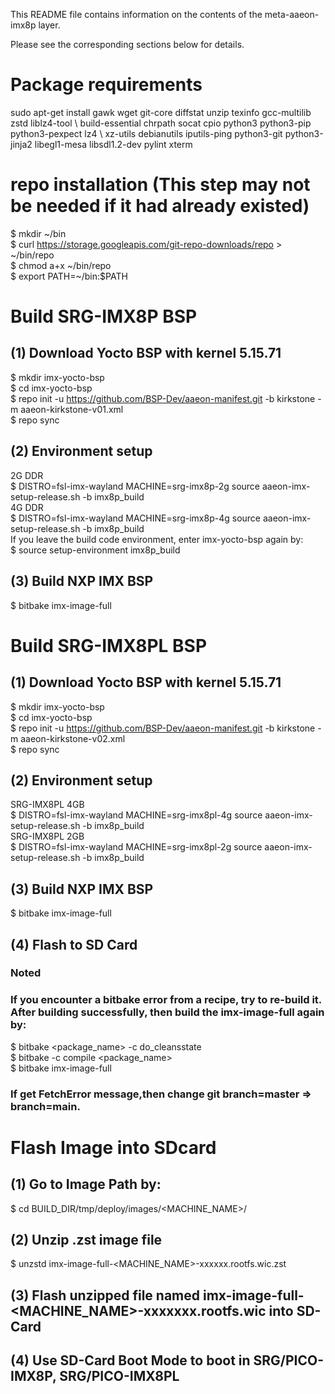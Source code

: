 This README file contains information on the contents of the meta-aaeon-imx8p layer.

Please see the corresponding sections below for details.
# Package requirements
sudo apt-get install gawk wget git-core diffstat unzip texinfo gcc-multilib zstd liblz4-tool \ 
build-essential chrpath socat cpio python3 python3-pip python3-pexpect lz4 \ 
xz-utils debianutils iputils-ping python3-git python3-jinja2 libegl1-mesa libsdl1.2-dev pylint xterm

# repo installation (This step may not be needed if it had already existed)
$ mkdir ~/bin  
$ curl https://storage.googleapis.com/git-repo-downloads/repo > ~/bin/repo  
$ chmod a+x \~/bin/repo  
$ export PATH=\~/bin:$PATH  

# Build SRG-IMX8P BSP
## (1)	Download Yocto BSP with kernel 5.15.71
   $ mkdir imx-yocto-bsp <br />
   $ cd imx-yocto-bsp <br />
   $ repo init -u https://github.com/BSP-Dev/aaeon-manifest.git -b kirkstone -m aaeon-kirkstone-v01.xml <br />
   $ repo sync
## (2)	Environment setup
   2G DDR <br />
   $ DISTRO=fsl-imx-wayland MACHINE=srg-imx8p-2g source aaeon-imx-setup-release.sh -b imx8p_build <br />
   4G DDR <br />
   $ DISTRO=fsl-imx-wayland MACHINE=srg-imx8p-4g source aaeon-imx-setup-release.sh -b imx8p_build <br />
   If you leave the build code environment, enter imx-yocto-bsp again by: <br />
   $ source setup-environment imx8p_build

## (3)	Build NXP IMX BSP
   $ bitbake imx-image-full


# Build SRG-IMX8PL BSP
## (1)   Download Yocto BSP with kernel 5.15.71
   $ mkdir imx-yocto-bsp <br />
   $ cd imx-yocto-bsp <br />
   $ repo init -u https://github.com/BSP-Dev/aaeon-manifest.git -b kirkstone -m aaeon-kirkstone-v02.xml <br />
   $ repo sync
## (2)   Environment setup
   SRG-IMX8PL 4GB <br />
    $ DISTRO=fsl-imx-wayland MACHINE=srg-imx8pl-4g source aaeon-imx-setup-release.sh -b imx8p_build <br />
   SRG-IMX8PL 2GB <br />
    $ DISTRO=fsl-imx-wayland MACHINE=srg-imx8pl-2g source aaeon-imx-setup-release.sh -b imx8p_build

## (3)   Build NXP IMX BSP
   $ bitbake imx-image-full
## (4)   Flash to SD Card
    
### Noted
### If you encounter a bitbake error from a recipe, try to re-build it. After building successfully, then build the imx-image-full again by:
$ bitbake <package_name> -c do_cleansstate <br />
$ bitbake -c compile <package_name> <br />
$ bitbake imx-image-full <br />
### If get FetchError message,then change git branch=master => branch=main.

# Flash Image into SDcard
## (1)	Go to Image Path by: <br>
$ cd BUILD_DIR/tmp/deploy/images/<MACHINE_NAME>/ <br>
## (2)	Unzip .zst image file <br>
$ unzstd imx-image-full-<MACHINE_NAME>-xxxxxx.rootfs.wic.zst <br>
## (3)	Flash unzipped file named imx-image-full-<MACHINE_NAME>-xxxxxxx.rootfs.wic into SD-Card <br>
## (4)	Use SD-Card Boot Mode to boot in SRG/PICO-IMX8P, SRG/PICO-IMX8PL
